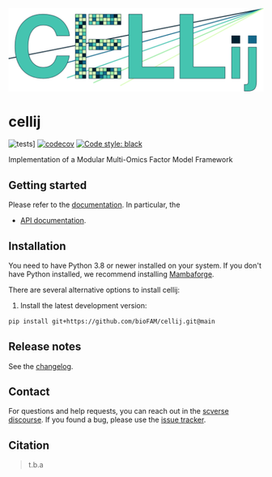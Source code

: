 [![Cellij Logo](https://github.com/bioFAM/cellij/blob/main/docs/_static/logo2.png)](https://github.com/bioFAM/cellij)

# cellij

![tests](https://github.com/bioFAM/cellij/actions/workflows/package.yml/badge.svg)]
[![codecov](https://codecov.io/gh/timtreis/T2022B_MSc_thesis/branch/main/graph/badge.svg?token=VO0A3UCIH7)](https://codecov.io/gh/timtreis/T2022B_MSc_thesis)
[![Code style: black](https://img.shields.io/badge/code%20style-black-000000.svg?style=flat-square)](https://github.com/psf/black)


Implementation of a Modular Multi-Omics Factor Model Framework

## Getting started

Please refer to the [documentation][link-docs]. In particular, the

- [API documentation][link-api].

## Installation

You need to have Python 3.8 or newer installed on your system. If you don't have
Python installed, we recommend installing [Mambaforge](https://github.com/conda-forge/miniforge#mambaforge).

There are several alternative options to install cellij:

<!--
1) Install the latest release of `cellij` from `PyPI <https://pypi.org/project/cellij/>`_:

```bash
pip install cellij
```
-->

1. Install the latest development version:

```bash
pip install git+https://github.com/bioFAM/cellij.git@main
```

## Release notes

See the [changelog][changelog].

## Contact

For questions and help requests, you can reach out in the [scverse discourse][scverse-discourse].
If you found a bug, please use the [issue tracker][issue-tracker].

## Citation

> t.b.a

[scverse-discourse]: https://discourse.scverse.org/
[issue-tracker]: https://github.com/timtreis/cellij/issues
[changelog]: https://cellij.readthedocs.io/latest/changelog.html
[link-docs]: https://cellij.readthedocs.io
[link-api]: https://cellij.readthedocs.io/latest/api.html
